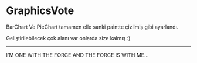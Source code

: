 # GraphicsVote

BarChart Ve PieChart tamamen elle sanki paintte çizilmiş gibi ayarlandı.

Geliştirilebilecek çok alanı var onlarda size kalmış :)

------------------------------------------------------------------------

I'M ONE WITH THE FORCE AND THE FORCE IS WITH ME...
